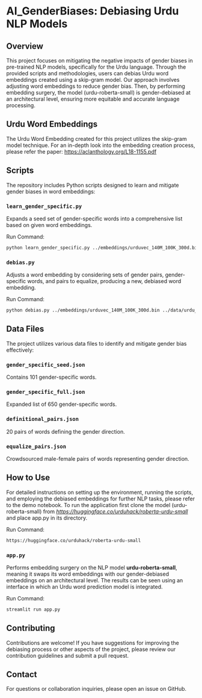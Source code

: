 # AI_GenderBiases: Debiasing Urdu NLP Models

## Overview
This project focuses on mitigating the negative impacts of gender biases in pre-trained NLP models, specifically for the Urdu language. Through the provided scripts and methodologies, users can debias Urdu word embeddings created using a skip-gram model. Our approach involves adjusting word embeddings to reduce gender bias. Then, by performing embedding surgery, the model (urdu-roberta-small) is gender-debiased at an architectural level, ensuring more equitable and accurate language processing.

## Urdu Word Embeddings
The Urdu Word Embedding created for this project utilizes the skip-gram model technique. For an in-depth look into the embedding creation process, please refer the paper: https://aclanthology.org/L18-1155.pdf

## Scripts
The repository includes Python scripts designed to learn and mitigate gender biases in word embeddings:

### `learn_gender_specific.py`
Expands a seed set of gender-specific words into a comprehensive list based on given word embeddings.

Run Command: 
```bash
python learn_gender_specific.py ../embeddings/urduvec_140M_100K_300d.bin 50000 ../data/urdu_gender_specific_seed.json urdu_gender_specific_full.json
```

### `debias.py`
Adjusts a word embedding by considering sets of gender pairs, gender-specific words, and pairs to equalize, producing a new, debiased word embedding.

Run Command:
```bash
python debias.py ../embeddings/urduvec_140M_100K_300d.bin ../data/urdu_definitional_pairs.json ../data/urdu_gender_specific_full.json ../data/urdu_equalize_pairs.json ../debiased_embeddings_140M_100K_300d.bin
```

## Data Files
The project utilizes various data files to identify and mitigate gender bias effectively:

### `gender_specific_seed.json` 
Contains 101 gender-specific words.
### `gender_specific_full.json`
Expanded list of 650 gender-specific words.
### `definitional_pairs.json`
20 pairs of words defining the gender direction.
### `equalize_pairs.json`
Crowdsourced male-female pairs of words representing gender direction.

## How to Use
For detailed instructions on setting up the environment, running the scripts, and employing the debiased embeddings for further NLP tasks, please refer to the demo notebook.
To run the application first clone the model (urdu-roberta-small) from _https://huggingface.co/urduhack/roberta-urdu-small_ and place app.py in its directory.

Run Command:
```bash
https://huggingface.co/urduhack/roberta-urdu-small
```

### `app.py`

Performs embedding surgery on the NLP model **urdu-roberta-small**, meaning it swaps its word embeddings with our gender-debiased embeddings on an architectural level. The results can be seen using an interface in which an Urdu word prediction model is integrated.

Run Command: 
```bash
streamlit run app.py
```

## Contributing
Contributions are welcome! If you have suggestions for improving the debiasing process or other aspects of the project, please review our contribution guidelines and submit a pull request.

## Contact
For questions or collaboration inquiries, please open an issue on GitHub.


